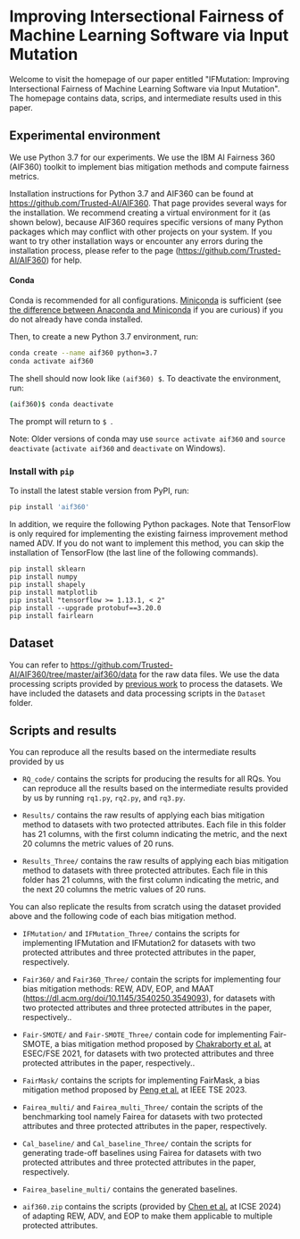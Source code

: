 # Improving Intersectional Fairness of Machine Learning Software via Input Mutation

Welcome to visit the homepage of our paper entitled "IFMutation: Improving Intersectional Fairness of Machine Learning Software via Input Mutation". The homepage contains data, scrips, and intermediate results used in this paper.

## Experimental environment

We use Python 3.7 for our experiments. We use the IBM AI Fairness 360 (AIF360) toolkit to implement bias mitigation methods and compute fairness metrics. 

Installation instructions for Python 3.7 and AIF360 can be found at https://github.com/Trusted-AI/AIF360. That page provides several ways for the installation. We recommend creating a virtual environment for it (as shown below), because AIF360 requires specific versions of many Python packages which may conflict with other projects on your system. If you want to try other installation ways or encounter any errors during the installation process, please refer to the page (https://github.com/Trusted-AI/AIF360) for help.

#### Conda

Conda is recommended for all configurations. [Miniconda](https://conda.io/miniconda.html)
is sufficient (see [the difference between Anaconda and
Miniconda](https://conda.io/docs/user-guide/install/download.html#anaconda-or-miniconda)
if you are curious) if you do not already have conda installed.

Then, to create a new Python 3.7 environment, run:

```bash
conda create --name aif360 python=3.7
conda activate aif360
```

The shell should now look like `(aif360) $`. To deactivate the environment, run:

```bash
(aif360)$ conda deactivate
```

The prompt will return to `$ `.

Note: Older versions of conda may use `source activate aif360` and `source
deactivate` (`activate aif360` and `deactivate` on Windows).

### Install with `pip`

To install the latest stable version from PyPI, run:

```bash
pip install 'aif360'
```

[comment]: <> (This toolkit can be installed as follows:)

[comment]: <> (```)

[comment]: <> (pip install aif360)

[comment]: <> (```)

[comment]: <> (More information on installing AIF360 can be found on https://github.com/Trusted-AI/AIF360.)

In addition, we require the following Python packages. Note that TensorFlow is only required for implementing the existing fairness improvement method named ADV. If you do not want to implement this method, you can skip the installation of TensorFlow (the last line of the following commands).
```
pip install sklearn
pip install numpy
pip install shapely
pip install matplotlib
pip install "tensorflow >= 1.13.1, < 2"
pip install --upgrade protobuf==3.20.0
pip install fairlearn
```

## Dataset

You can refer to https://github.com/Trusted-AI/AIF360/tree/master/aif360/data for the raw data files. We use the data processing scripts provided by [previous work](https://ieeexplore.ieee.org/document/9951398) to process the datasets. We have included the datasets and data processing scripts in the ```Dataset``` folder.


## Scripts and results

You can reproduce all the results based on the intermediate results provided by us

* ```RQ_code/``` contains the scripts for producing the results for all RQs. You can reproduce all the results based on the intermediate results provided by us by running ```rq1.py```, ```rq2.py```, and ```rq3.py```.

* ```Results/``` contains the raw results of applying each bias mitigation method to datasets with two protected attributes. Each file in this folder has 21 columns, with the first column indicating the metric, and the next 20 columns the metric values of 20 runs.

*  ```Results_Three/``` contains the raw results of applying each bias mitigation method to datasets with three protected attributes. Each file in this folder has 21 columns, with the first column indicating the metric, and the next 20 columns the metric values of 20 runs.

You can also replicate the results from scratch using the dataset provided above and the following code of each bias mitigation method.

* ```IFMutation/``` and ```IFMutation_Three/``` contains the scripts for implementing IFMutation and IFMutation2 for datasets with two protected attributes and three protected attributes in the paper, respectively. 

* ```Fair360/``` and ```Fair360_Three/``` contain the scripts for implementing four bias mitigation methods: REW, ADV, EOP, and MAAT (https://dl.acm.org/doi/10.1145/3540250.3549093), for datasets with two protected attributes and three protected attributes in the paper, respectively..

* ```Fair-SMOTE/``` and ```Fair-SMOTE_Three/``` contain code for implementing Fair-SMOTE, a bias mitigation method proposed by [Chakraborty et al.](https://doi.org/10.1145/3468264.3468537) at ESEC/FSE 2021, for datasets with two protected attributes and three protected attributes in the paper, respectively..

* ```FairMask/``` contains the scripts for implementing FairMask, a bias mitigation method proposed by [Peng et al.](https://ieeexplore.ieee.org/document/9951398) at IEEE TSE 2023. 

* ```Fairea_multi/``` and ```Fairea_multi_Three/``` contain the scripts of the benchmarking tool namely Fairea for datasets with two protected attributes and three protected attributes in the paper, respectively.

* ```Cal_baseline/``` and ```Cal_baseline_Three/``` contain the scripts for generating trade-off baselines using Fairea for datasets with two protected attributes and three protected attributes in the paper, respectively.

* ```Fairea_baseline_multi/``` contains the generated baselines.

* ```aif360.zip``` contains the scripts (provided by [Chen et al.](https://github.com/chenzhenpeng18/ICSE24-Multi-Attribute-Fairness) at ICSE 2024) of adapting REW, ADV, and EOP to make them applicable to multiple protected attributes.
  
